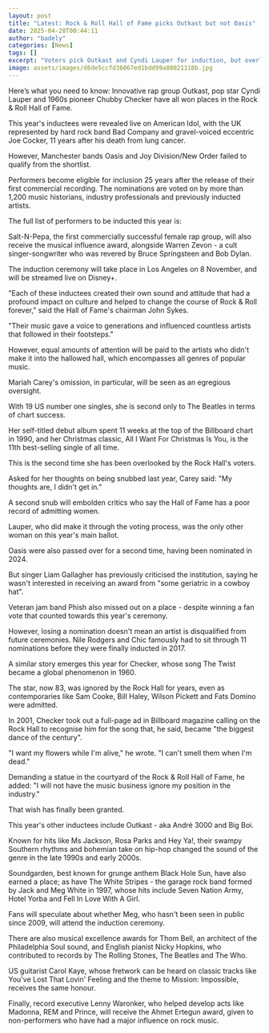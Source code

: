 ```yaml
---
layout: post
title: "Latest: Rock & Roll Hall of Fame picks Outkast but not Oasis"
date: 2025-04-28T00:44:11
author: "badely"
categories: [News]
tags: []
excerpt: "Voters pick Outkast and Cyndi Lauper for induction, but overlook Oasis, Mariah Carey and New Order."
image: assets/images/d6de5ccfd36067ed1bdd99a88021118b.jpg
---
```


Here’s what you need to know: Innovative rap group Outkast, pop star Cyndi Lauper and 1960s pioneer Chubby Checker have all won places in the Rock & Roll Hall of Fame.

This year's inductees were revealed live on American Idol, with the UK represented by hard rock band Bad Company and gravel-voiced eccentric Joe Cocker, 11 years after his death from lung cancer.

However, Manchester bands Oasis and Joy Division/New Order failed to qualify from the shortlist.

Performers become eligible for inclusion 25 years after the release of their first commercial recording. The nominations are voted on by more than 1,200 music historians, industry professionals and previously inducted artists.

The full list of performers to be inducted this year is:

Salt-N-Pepa, the first commercially successful female rap group, will also receive the musical influence award, alongside Warren Zevon - a cult singer-songwriter who was revered by Bruce Springsteen and Bob Dylan.

The induction ceremony will take place in Los Angeles on 8 November, and will be streamed live on Disney+.

"Each of these inductees created their own sound and attitude that had a profound impact on culture and helped to change the course of Rock & Roll forever," said the Hall of Fame's chairman John Sykes. 

"Their music gave a voice to generations and influenced countless artists that followed in their footsteps."

However, equal amounts of attention will be paid to the artists who didn't make it into the hallowed hall, which encompasses all genres of popular music.

Mariah Carey's omission, in particular, will be seen as an egregious oversight. 

With 19 US number one singles, she is second only to The Beatles in terms of chart success. 

Her self-titled debut album spent 11 weeks at the top of the Billboard chart in 1990, and her Christmas classic, All I Want For Christmas Is You, is the 11th best-selling single of all time.

This is the second time she has been overlooked by the Rock Hall's voters. 

Asked for her thoughts on being snubbed last year, Carey said: "My thoughts are, I didn't get in."

A second snub will embolden critics who say the Hall of Fame has a poor record of admitting women.

Lauper, who did make it through the voting process, was the only other woman on this year's main ballot.

Oasis were also passed over for a second time, having been nominated in 2024. 

But singer Liam Gallagher has previously criticised the institution, saying he wasn't interested in receiving an award from "some geriatric in a cowboy hat".

Veteran jam band Phish also missed out on a place - despite winning a fan vote that counted towards this year's ceremony.

However, losing a nomination doesn't mean an artist is disqualified from future ceremonies. Nile Rodgers and Chic famously had to sit through 11 nominations before they were finally inducted in 2017.

A similar story emerges this year for Checker, whose song The Twist became a global phenomenon in 1960.

The star, now 83, was ignored by the Rock Hall for years, even as contemporaries like Sam Cooke, Bill Haley, Wilson Pickett and Fats Domino were admitted.

In 2001, Checker took out a full-page ad in Billboard magazine calling on the Rock Hall to recognise him for the song that, he said, became "the biggest dance of the century".

"I want my flowers while I'm alive," he wrote. "I can't smell them when I'm dead."

Demanding a statue in the courtyard of the Rock & Roll Hall of Fame, he added: "I will not have the music business ignore my position in the industry."

That wish has finally been granted.

This year's other inductees include Outkast - aka André 3000 and Big Boi.

Known for hits like Ms Jackson, Rosa Parks and Hey Ya!, their swampy Southern rhythms and bohemian take on hip-hop changed the sound of the genre in the late 1990s and early 2000s.

Soundgarden, best known for grunge anthem Black Hole Sun, have also earned a place; as have The White Stripes - the garage rock band formed by Jack and Meg White in 1997, whose hits include Seven Nation Army, Hotel Yorba and Fell In Love With A Girl.

Fans will speculate about whether Meg, who hasn't been seen in public since 2009, will attend the induction ceremony.

There are also musical excellence awards for Thom Bell, an architect of the Philadelphia Soul sound, and English pianist Nicky Hopkins, who contributed to records by The Rolling Stones, The Beatles and The Who.

US guitarist Carol Kaye, whose fretwork can be heard on classic tracks like You've Lost That Lovin' Feeling and the theme to Mission: Impossible, receives the same honour.

Finally, record executive Lenny Waronker, who helped develop acts like Madonna, REM and Prince, will receive the Ahmet Ertegun award, given to non-performers who have had a major influence on rock music.

